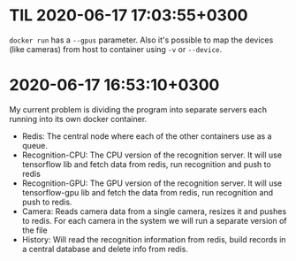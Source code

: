# TIL 2020-06-17 17:03:55+0300

`docker run` has a `--gpus` parameter. Also it's possible to map the devices (like cameras) from
host to container using `-v` or `--device`. 

# 2020-06-17 16:53:10+0300

My current problem is dividing the program into separate servers each running into its own docker
container. 

- Redis: The central node where each of the other containers use as a queue. 
- Recognition-CPU: The CPU version of the recognition server. It will use tensorflow lib and fetch
    data from redis, run recognition and push to redis
- Recognition-GPU: The GPU version of the recognition server. It will use tensorflow-gpu lib and
    fetch the data from redis, run recognition and push to redis. 
- Camera: Reads camera data from a single camera, resizes it and pushes to redis. For each camera in
    the system we will run a separate version of the file
- History: Will read the recognition information from redis, build records in a central database and delete info from redis. 
